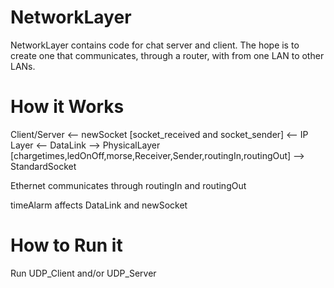 NetworkLayer
============

NetworkLayer contains code for chat server and client. The hope is to create one that communicates, through a router,
with from one LAN to other LANs.

How it Works
============

Client/Server <-- newSocket [socket_received and socket_sender] <-- IP Layer <-- DataLink --> PhysicalLayer [chargetimes,ledOnOff,morse,Receiver,Sender,routingIn,routingOut] --> StandardSocket 

Ethernet communicates through routingIn and routingOut

timeAlarm affects DataLink and newSocket

How to Run it
=============

Run UDP_Client and/or UDP_Server